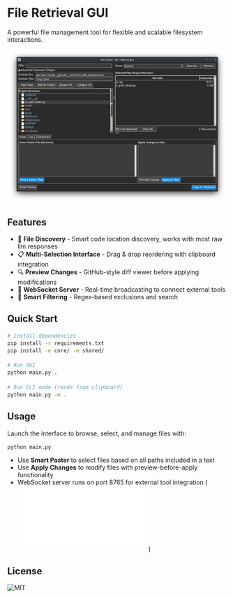 # File Retrieval GUI

A powerful file management tool for flexible and scalable filesystem interactions.

![File Retrieval GUI](assets/gui.png)

## Features

- 🤖 **File Discovery** - Smart code location discovery, works with most raw llm responses
- 📋 **Multi-Selection Interface** - Drag & drop reordering with clipboard integration  
- 🔍 **Preview Changes** - GitHub-style diff viewer before applying modifications
- 🔌 **WebSocket Server** - Real-time broadcasting to connect external tools
- 🎯 **Smart Filtering** - Regex-based exclusions and search

## Quick Start

```bash
# Install dependencies
pip install -r requirements.txt
pip install -e core/ -e shared/

# Run GUI
python main.py .

# Run CLI mode (reads from clipboard)
python main.py -m .
```

## Usage
Launch the interface to browse, select, and manage files with:
```bash
python main.py
```
- Use **Smart Paster** to select files based on all paths included in a text
- Use **Apply Changes** to modify files with preview-before-apply functionality
- WebSocket server runs on port 8765 for external tool integration (![see tools/getuserfiles.py](tools/getuserfiles.py))

## License

![MIT](LICENSE)